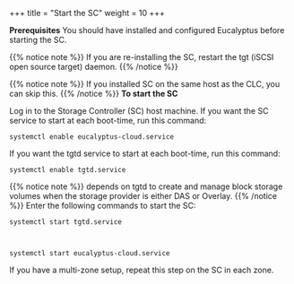 +++
title = "Start the SC"
weight = 10
+++

**Prerequisites** You should have installed and configured Eucalyptus before starting the SC. 


{{% notice note %}}
If you are re-installing the SC, restart the tgt (iSCSI open source target) daemon. 
{{% /notice %}}

{{% notice note %}}
If you installed SC on the same host as the CLC, you can skip this. 
{{% /notice %}}
**To start the SC** 

Log in to the Storage Controller (SC) host machine. If you want the SC service to start at each boot-time, run this command: 

    systemctl enable eucalyptus-cloud.service

If you want the tgtd service to start at each boot-time, run this command: 

    systemctl enable tgtd.service


{{% notice note %}}
depends on tgtd to create and manage block storage volumes when the storage provider is either DAS or Overlay. 
{{% /notice %}}
Enter the following commands to start the SC: 

    systemctl start tgtd.service



    systemctl start eucalyptus-cloud.service

If you have a multi-zone setup, repeat this step on the SC in each zone. 
